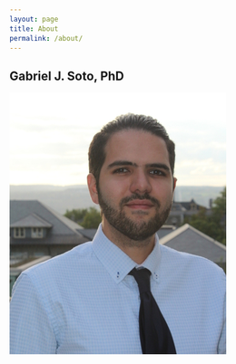 ```yaml
---
layout: page
title: About
permalink: /about/
---
```


## Gabriel J. Soto, PhD

![](/assets/cornell_headshot.JPG)
